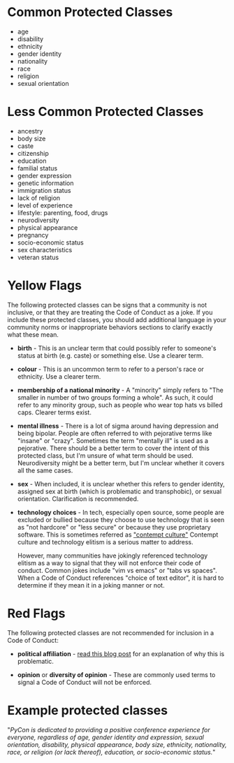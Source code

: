 # Common Protected Classes

 * age
 * disability
 * ethnicity
 * gender identity
 * nationality
 * race
 * religion
 * sexual orientation

# Less Common Protected Classes

 * ancestry
 * body size
 * caste
 * citizenship
 * education
 * familial status
 * gender expression
 * genetic information
 * immigration status
 * lack of religion
 * level of experience
 * lifestyle: parenting, food, drugs
 * neurodiversity
 * physical appearance
 * pregnancy
 * socio-economic status
 * sex characteristics
 * veteran status

# Yellow Flags

The following protected classes can be signs that a community is not inclusive,
or that they are treating the Code of Conduct as a joke. If you include these
protected classes, you should add additional language in your community norms
or inappropriate behaviors sections to clarify exactly what these mean.

 * __birth__ - This is an unclear term that could possibly refer to someone's
   status at birth (e.g. caste) or something else. Use a clearer term.

 * __colour__ - This is an uncommon term to refer to a person's race
   or ethnicity. Use a clearer term.

 * __membership of a national minority__ - A "minority" simply refers to
   "The smaller in number of two groups forming a whole". As such, it could
   refer to any minority group, such as people who wear top hats vs billed caps.
   Clearer terms exist.

 * __mental illness__ - There is a lot of sigma around having depression and
   being bipolar. People are often referred to with pejorative terms like
   "insane" or "crazy". Sometimes the term "mentally ill" is used as a
   pejorative. There should be a better term to cover the intent of this
   protected class, but I'm unsure of what term should be used. Neurodiversity
   might be a better term, but I'm unclear whether it covers all the same cases.

 * __sex__ - When included, it is unclear whether this refers to gender
   identity, assigned sex at birth (which is problematic and transphobic), or
   sexual orientation. Clarification is recommended.

 * __technology choices__ - In tech, especially open source, some people are
   excluded or bullied because they choose to use technology that is seen as
   "not hardcore" or "less secure" or because they use proprietary software.
   This is sometimes referred as
   ["contempt culture"](https://blog.aurynn.com/2015/12/16-contempt-culture)
   Contempt culture and technology elitism is a serious matter to address.

   However, many communities have jokingly referenced technology elitism as a
   way to signal that they will not enforce their code of conduct. Common jokes
   include "vim vs emacs" or "tabs vs spaces". When a Code of Conduct
   references "choice of text editor", it is hard to determine if they mean it
   in a joking manner or not.

# Red Flags

The following protected classes are not recommended for inclusion in a Code of Conduct:

 * __political affiliation__ -
   [read this blog post](https://where.coraline.codes/blog/oscon/)
   for an explanation of why this is problematic.

 * __opinion__ or __diversity of opinion__ - These are commonly used terms to
   signal a Code of Conduct will not be enforced.

# Example protected classes

  "_PyCon is dedicated to providing a positive conference experience for everyone, regardless of age, gender identity and expression, sexual orientation, disability, physical appearance, body size, ethnicity, nationality, race, or religion (or lack thereof), education, or socio-economic status._"
